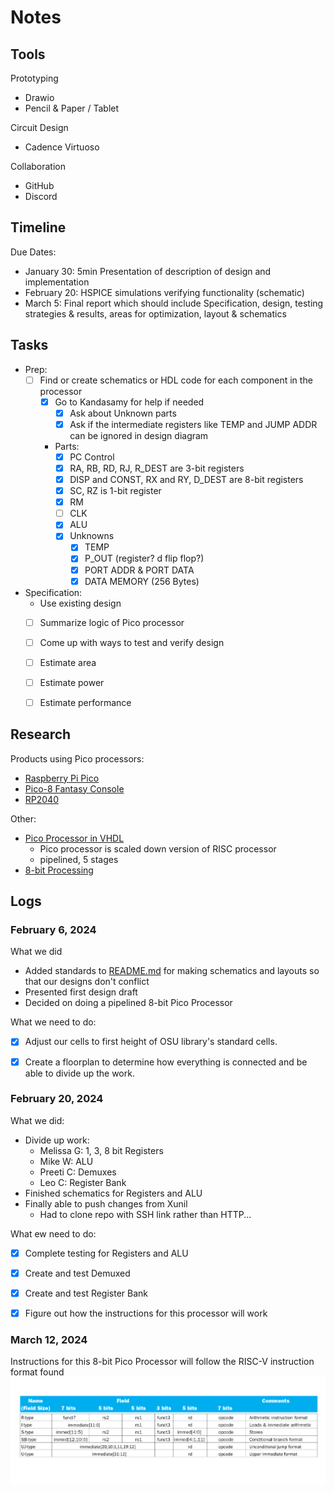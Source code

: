 # Notes

## Tools

Prototyping
- Drawio
- Pencil & Paper / Tablet

Circuit Design
- Cadence Virtuoso

Collaboration
- GitHub
- Discord


## Timeline

Due Dates:
- January 30:	5min Presentation of description of design and implementation
- February 20:	HSPICE simulations verifying functionality (schematic)
- March 5:	Final report which should include Specification, design, testing strategies & results, areas for optimization, layout & schematics

## Tasks

- Prep:
	- [ ] Find or create schematics or HDL code for each component in the processor 
		- [x] Go to Kandasamy for help if needed
			- [x] Ask about Unknown parts
			- [x] Ask if the intermediate registers like TEMP and JUMP ADDR can be ignored in design diagram
		- Parts:
			- [x] PC Control
			- [x] RA, RB, RD, RJ, R_DEST are 3-bit registers
			- [x] DISP and CONST, RX and RY, D_DEST are 8-bit registers
			- [x] SC, RZ is 1-bit register
			- [x] RM
			- [ ] CLK
   			- [x] ALU
			- [x] Unknowns
				- [x] TEMP
				- [x] P_OUT (register? d flip flop?)
				- [x] PORT ADDR & PORT DATA
				- [x] DATA MEMORY (256 Bytes)

- Specification:
	- Use existing design
	- [ ] Summarize logic of Pico processor
	- [ ] Come up with ways to test and verify design
	- [ ] Estimate area
	- [ ] Estimate power 
	- [ ] Estimate performance


 ## Research

 Products using Pico processors:
- [Raspberry Pi Pico](https://www.raspberrypi.com/products/raspberry-pi-pico/)
- [Pico-8 Fantasy Console](https://www.lexaloffle.com/pico-8.php)
- [RP2040](https://en.wikipedia.org/wiki/RP2040)

Other:
- [Pico Processor in VHDL](https://www.researchgate.net/publication/259864953_Pico_Processor_Using_Verilog_HDL)
	- Pico processor is scaled down version of RISC processor
	- pipelined, 5 stages
- [8-bit Processing](https://en.wikipedia.org/wiki/8-bit_computing)


## Logs

### February 6, 2024

What we did
- Added standards to [README.md](/README.md) for making schematics and layouts so that our designs don't conflict
- Presented first design draft
- Decided on doing a pipelined 8-bit Pico Processor

What we need to do:
- [x] Adjust our cells to first height of OSU library's standard cells.
- [x] Create a floorplan to determine how everything is connected and be able to divide up the work.


### February 20, 2024

What we did:
- Divide up work:
    - Melissa G: 1, 3, 8 bit Registers
    - Mike W: ALU
    - Preeti C: Demuxes
    - Leo C: Register Bank
- Finished schematics for Registers and ALU
- Finally able to push changes from Xunil
    - Had to clone repo with SSH link rather than HTTP...

What ew need to do:
- [x] Complete testing for Registers and ALU
- [x] Create and test Demuxed
- [x] Create and test Register Bank
- [x] Figure out how the instructions for this processor will work


### March 12, 2024

Instructions for this 8-bit Pico Processor will follow the RISC-V instruction format found ![here](RISC-V-instructions.png)



